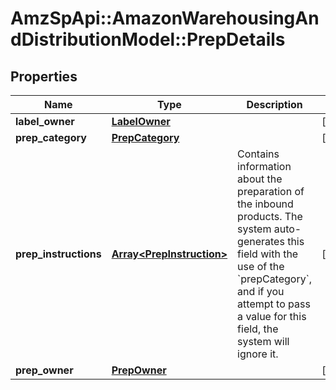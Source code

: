 # AmzSpApi::AmazonWarehousingAndDistributionModel::PrepDetails

## Properties
Name | Type | Description | Notes
------------ | ------------- | ------------- | -------------
**label_owner** | [**LabelOwner**](LabelOwner.md) |  | [optional] 
**prep_category** | [**PrepCategory**](PrepCategory.md) |  | [optional] 
**prep_instructions** | [**Array&lt;PrepInstruction&gt;**](PrepInstruction.md) | Contains information about the preparation of the inbound products. The system auto-generates this field with the use of the &#x60;prepCategory&#x60;, and if you attempt to pass a value for this field, the system will ignore it. | [optional] 
**prep_owner** | [**PrepOwner**](PrepOwner.md) |  | [optional] 

